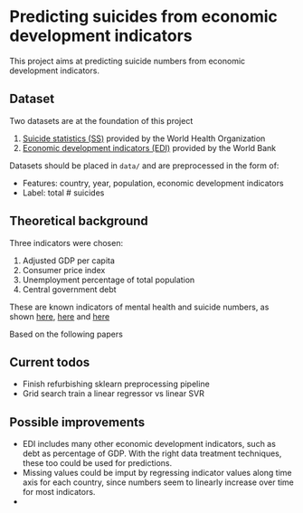 # Predicting suicides from economic development indicators

This project aims at predicting suicide numbers from economic development indicators.

## Dataset

Two datasets are at the foundation of this project
1. [Suicide statistics (SS)](https://www.kaggle.com/szamil/who-suicide-statistics) provided by the World Health Organization
2. [Economic development indicators (EDI)](https://www.kaggle.com/worldbank/world-development-indicators) provided by the World Bank

Datasets should be placed in `data/` and are preprocessed in the form of:
+ Features: country, year, population, economic development indicators
+ Label: total # suicides


## Theoretical background

Three indicators were chosen:

1. Adjusted GDP per capita
2. Consumer price index
3. Unemployment percentage of total population
4. Central government debt

These are known indicators of mental health and suicide numbers, as shown [here](https://bmjopen.bmj.com/content/2/3/e000785), [here](https://scielo.isciii.es/scielo.php?script=sci_arttext&pid=S0213-61632014000100004) and [here](https://pubmed.ncbi.nlm.nih.gov/20652218/)


Based on the following papers

## Current todos

- Finish refurbishing sklearn preprocessing pipeline
- Grid search train a linear regressor vs linear SVR

## Possible improvements

- EDI includes many other economic development indicators, such as debt as percentage of GDP. With the right data treatment techniques, these too could be used for predictions.
- Missing values could be imput by regressing indicator values along time axis for each country, since numbers seem to linearly increase over time for most indicators.
-
